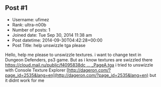 ## Post #1
- Username: ufimez
- Rank: ultra-n00b
- Number of posts: 1
- Joined date: Tue Sep 30, 2014 11:38 am
- Post datetime: 2014-09-30T04:42:28+00:00
- Post Title: help unswizzle tga please

Hello, help me please to unswizzle textures.
i want to change text in Dungeon Defenders, ps3 game. But as i know textures are swizzled there
[https://cloud.mail.ru/public/f4095838dc ... _PageA.tga](https://cloud.mail.ru/public/f4095838dc6e%2FAltGameFontLarge_PageA.tga)
i tried to unswizzle with Console Texture Explorer [http://dageron.com/?page_id=2535&lang=en](http://dageron.com/?page_id=2535&lang=en)
but it didnt work for me
